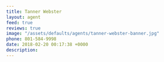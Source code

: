 ```yaml
---
title: Tanner Webster
layout: agent
feed: true
reviews: true
image: "/assets/defaults/agents/tanner-webster-banner.jpg"
phone: 801-584-9998
date: 2018-02-20 00:17:38 +0000
description:
---
```

